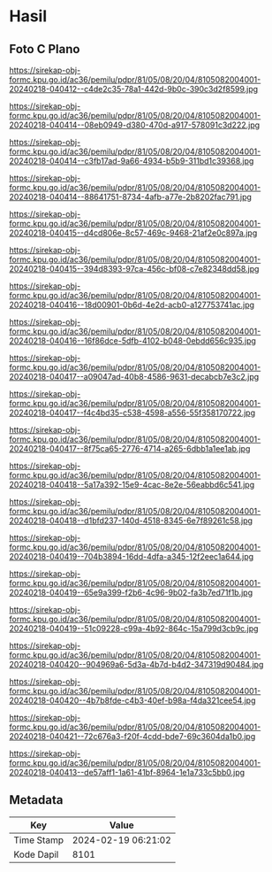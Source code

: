 # Hasil

## Foto C Plano

https://sirekap-obj-formc.kpu.go.id/ac36/pemilu/pdpr/81/05/08/20/04/8105082004001-20240218-040412--c4de2c35-78a1-442d-9b0c-390c3d2f8599.jpg

https://sirekap-obj-formc.kpu.go.id/ac36/pemilu/pdpr/81/05/08/20/04/8105082004001-20240218-040414--08eb0949-d380-470d-a917-578091c3d222.jpg

https://sirekap-obj-formc.kpu.go.id/ac36/pemilu/pdpr/81/05/08/20/04/8105082004001-20240218-040414--c3fb17ad-9a66-4934-b5b9-311bd1c39368.jpg

https://sirekap-obj-formc.kpu.go.id/ac36/pemilu/pdpr/81/05/08/20/04/8105082004001-20240218-040414--88641751-8734-4afb-a77e-2b8202fac791.jpg

https://sirekap-obj-formc.kpu.go.id/ac36/pemilu/pdpr/81/05/08/20/04/8105082004001-20240218-040415--d4cd806e-8c57-469c-9468-21af2e0c897a.jpg

https://sirekap-obj-formc.kpu.go.id/ac36/pemilu/pdpr/81/05/08/20/04/8105082004001-20240218-040415--394d8393-97ca-456c-bf08-c7e82348dd58.jpg

https://sirekap-obj-formc.kpu.go.id/ac36/pemilu/pdpr/81/05/08/20/04/8105082004001-20240218-040416--18d00901-0b6d-4e2d-acb0-a127753741ac.jpg

https://sirekap-obj-formc.kpu.go.id/ac36/pemilu/pdpr/81/05/08/20/04/8105082004001-20240218-040416--16f86dce-5dfb-4102-b048-0ebdd656c935.jpg

https://sirekap-obj-formc.kpu.go.id/ac36/pemilu/pdpr/81/05/08/20/04/8105082004001-20240218-040417--a09047ad-40b8-4586-9631-decabcb7e3c2.jpg

https://sirekap-obj-formc.kpu.go.id/ac36/pemilu/pdpr/81/05/08/20/04/8105082004001-20240218-040417--f4c4bd35-c538-4598-a556-55f358170722.jpg

https://sirekap-obj-formc.kpu.go.id/ac36/pemilu/pdpr/81/05/08/20/04/8105082004001-20240218-040417--8f75ca65-2776-4714-a265-6dbb1a1ee1ab.jpg

https://sirekap-obj-formc.kpu.go.id/ac36/pemilu/pdpr/81/05/08/20/04/8105082004001-20240218-040418--5a17a392-15e9-4cac-8e2e-56eabbd6c541.jpg

https://sirekap-obj-formc.kpu.go.id/ac36/pemilu/pdpr/81/05/08/20/04/8105082004001-20240218-040418--d1bfd237-140d-4518-8345-6e7f89261c58.jpg

https://sirekap-obj-formc.kpu.go.id/ac36/pemilu/pdpr/81/05/08/20/04/8105082004001-20240218-040419--704b3894-16dd-4dfa-a345-12f2eec1a644.jpg

https://sirekap-obj-formc.kpu.go.id/ac36/pemilu/pdpr/81/05/08/20/04/8105082004001-20240218-040419--65e9a399-f2b6-4c96-9b02-fa3b7ed71f1b.jpg

https://sirekap-obj-formc.kpu.go.id/ac36/pemilu/pdpr/81/05/08/20/04/8105082004001-20240218-040419--51c09228-c99a-4b92-864c-15a799d3cb9c.jpg

https://sirekap-obj-formc.kpu.go.id/ac36/pemilu/pdpr/81/05/08/20/04/8105082004001-20240218-040420--904969a6-5d3a-4b7d-b4d2-347319d90484.jpg

https://sirekap-obj-formc.kpu.go.id/ac36/pemilu/pdpr/81/05/08/20/04/8105082004001-20240218-040420--4b7b8fde-c4b3-40ef-b98a-f4da321cee54.jpg

https://sirekap-obj-formc.kpu.go.id/ac36/pemilu/pdpr/81/05/08/20/04/8105082004001-20240218-040421--72c676a3-f20f-4cdd-bde7-69c3604da1b0.jpg

https://sirekap-obj-formc.kpu.go.id/ac36/pemilu/pdpr/81/05/08/20/04/8105082004001-20240218-040413--de57aff1-1a61-41bf-8964-1e1a733c5bb0.jpg


## Metadata

| Key        | Value               |
| ---------- | ------------------- |
| Time Stamp | 2024-02-19 06:21:02 |
| Kode Dapil | 8101                |



